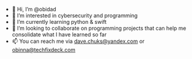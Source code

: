 - 👋 Hi, I’m @obidad
- 👀 I’m interested in cybersecurity and programming
- 🌱 I’m currently learning python & swift
- 💞️ I’m looking to collaborate on programming projects that can help me consolidate what I have learned so far
- 📫 You can reach me via dave.chuks@yandex.com or obinna@techfixdeck.com

<!---
obidad/obidad is a ✨ special ✨ repository because its `README.md` (this file) appears on your GitHub profile.
You can click the Preview link to take a look at your changes.
--->
